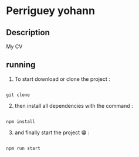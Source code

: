 # Perriguey yohann

## Description 

My CV

## running 

1) To start download or clone the project :

```

git clone

```

2) then install all dependencies with the command :

```

npm install

```

3) and finally start the project 😁 :

```

npm run start

```